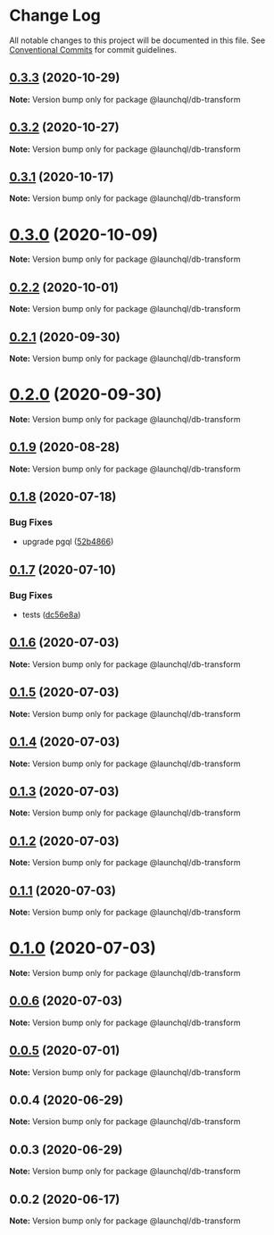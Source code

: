 # Change Log

All notable changes to this project will be documented in this file.
See [Conventional Commits](https://conventionalcommits.org) for commit guidelines.

## [0.3.3](https://github.com/launchql/launchql/compare/@launchql/db-transform@0.3.2...@launchql/db-transform@0.3.3) (2020-10-29)

**Note:** Version bump only for package @launchql/db-transform





## [0.3.2](https://github.com/launchql/launchql/compare/@launchql/db-transform@0.3.1...@launchql/db-transform@0.3.2) (2020-10-27)

**Note:** Version bump only for package @launchql/db-transform





## [0.3.1](https://github.com/launchql/launchql/compare/@launchql/db-transform@0.3.0...@launchql/db-transform@0.3.1) (2020-10-17)

**Note:** Version bump only for package @launchql/db-transform





# [0.3.0](https://github.com/launchql/launchql/compare/@launchql/db-transform@0.2.2...@launchql/db-transform@0.3.0) (2020-10-09)

**Note:** Version bump only for package @launchql/db-transform





## [0.2.2](https://github.com/launchql/launchql/compare/@launchql/db-transform@0.2.1...@launchql/db-transform@0.2.2) (2020-10-01)

**Note:** Version bump only for package @launchql/db-transform





## [0.2.1](https://github.com/launchql/launchql/compare/@launchql/db-transform@0.2.0...@launchql/db-transform@0.2.1) (2020-09-30)

**Note:** Version bump only for package @launchql/db-transform





# [0.2.0](https://github.com/launchql/launchql/compare/@launchql/db-transform@0.1.9...@launchql/db-transform@0.2.0) (2020-09-30)

**Note:** Version bump only for package @launchql/db-transform





## [0.1.9](https://github.com/launchql/launchql/compare/@launchql/db-transform@0.1.8...@launchql/db-transform@0.1.9) (2020-08-28)

**Note:** Version bump only for package @launchql/db-transform





## [0.1.8](https://github.com/launchql/launchql/compare/@launchql/db-transform@0.1.7...@launchql/db-transform@0.1.8) (2020-07-18)


### Bug Fixes

* upgrade pgql ([52b4866](https://github.com/launchql/launchql/commit/52b48669e0a1cd8e0b8b65d02e8373da6f1c02f2))





## [0.1.7](https://github.com/launchql/launchql/compare/@launchql/db-transform@0.1.6...@launchql/db-transform@0.1.7) (2020-07-10)


### Bug Fixes

* tests ([dc56e8a](https://github.com/launchql/launchql/commit/dc56e8aa103c62a271f2ea8824b2bcb7791aa6a4))





## [0.1.6](https://github.com/launchql/launchql/compare/@launchql/db-transform@0.1.5...@launchql/db-transform@0.1.6) (2020-07-03)

**Note:** Version bump only for package @launchql/db-transform





## [0.1.5](https://github.com/launchql/launchql/compare/@launchql/db-transform@0.1.4...@launchql/db-transform@0.1.5) (2020-07-03)

**Note:** Version bump only for package @launchql/db-transform





## [0.1.4](https://github.com/launchql/launchql/compare/@launchql/db-transform@0.1.3...@launchql/db-transform@0.1.4) (2020-07-03)

**Note:** Version bump only for package @launchql/db-transform





## [0.1.3](https://github.com/launchql/launchql/compare/@launchql/db-transform@0.1.2...@launchql/db-transform@0.1.3) (2020-07-03)

**Note:** Version bump only for package @launchql/db-transform





## [0.1.2](https://github.com/launchql/launchql/compare/@launchql/db-transform@0.1.1...@launchql/db-transform@0.1.2) (2020-07-03)

**Note:** Version bump only for package @launchql/db-transform





## [0.1.1](https://github.com/launchql/launchql/compare/@launchql/db-transform@0.1.0...@launchql/db-transform@0.1.1) (2020-07-03)

**Note:** Version bump only for package @launchql/db-transform





# [0.1.0](https://github.com/launchql/launchql/compare/@launchql/db-transform@0.0.6...@launchql/db-transform@0.1.0) (2020-07-03)

**Note:** Version bump only for package @launchql/db-transform





## [0.0.6](https://github.com/launchql/launchql/compare/@launchql/db-transform@0.0.5...@launchql/db-transform@0.0.6) (2020-07-03)

**Note:** Version bump only for package @launchql/db-transform





## [0.0.5](https://github.com/launchql/launchql/compare/@launchql/db-transform@0.0.4...@launchql/db-transform@0.0.5) (2020-07-01)

**Note:** Version bump only for package @launchql/db-transform





## 0.0.4 (2020-06-29)

**Note:** Version bump only for package @launchql/db-transform





## 0.0.3 (2020-06-29)

**Note:** Version bump only for package @launchql/db-transform





## 0.0.2 (2020-06-17)

**Note:** Version bump only for package @launchql/db-transform
